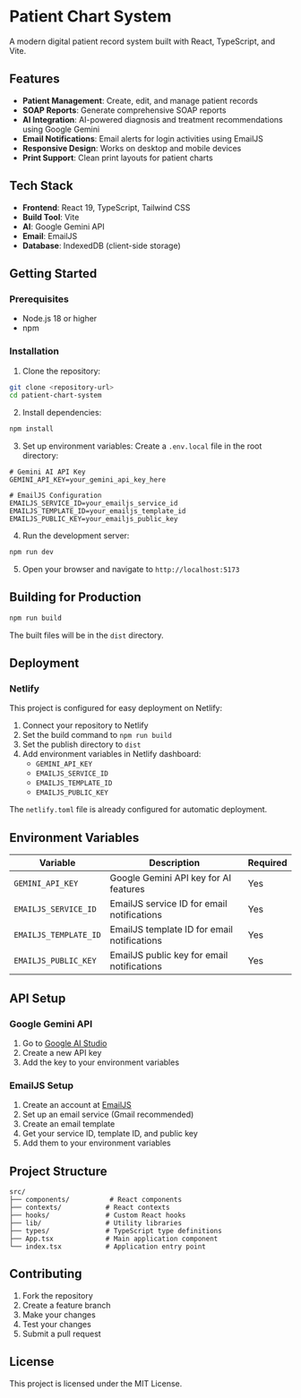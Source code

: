 # Patient Chart System

A modern digital patient record system built with React, TypeScript, and Vite.

## Features

- **Patient Management**: Create, edit, and manage patient records
- **SOAP Reports**: Generate comprehensive SOAP reports
- **AI Integration**: AI-powered diagnosis and treatment recommendations using Google Gemini
- **Email Notifications**: Email alerts for login activities using EmailJS
- **Responsive Design**: Works on desktop and mobile devices
- **Print Support**: Clean print layouts for patient charts

## Tech Stack

- **Frontend**: React 19, TypeScript, Tailwind CSS
- **Build Tool**: Vite
- **AI**: Google Gemini API
- **Email**: EmailJS
- **Database**: IndexedDB (client-side storage)

## Getting Started

### Prerequisites

- Node.js 18 or higher
- npm

### Installation

1. Clone the repository:
```bash
git clone <repository-url>
cd patient-chart-system
```

2. Install dependencies:
```bash
npm install
```

3. Set up environment variables:
Create a `.env.local` file in the root directory:
```env
# Gemini AI API Key
GEMINI_API_KEY=your_gemini_api_key_here

# EmailJS Configuration
EMAILJS_SERVICE_ID=your_emailjs_service_id
EMAILJS_TEMPLATE_ID=your_emailjs_template_id
EMAILJS_PUBLIC_KEY=your_emailjs_public_key
```

4. Run the development server:
```bash
npm run dev
```

5. Open your browser and navigate to `http://localhost:5173`

## Building for Production

```bash
npm run build
```

The built files will be in the `dist` directory.

## Deployment

### Netlify

This project is configured for easy deployment on Netlify:

1. Connect your repository to Netlify
2. Set the build command to `npm run build`
3. Set the publish directory to `dist`
4. Add environment variables in Netlify dashboard:
   - `GEMINI_API_KEY`
   - `EMAILJS_SERVICE_ID`
   - `EMAILJS_TEMPLATE_ID`
   - `EMAILJS_PUBLIC_KEY`

The `netlify.toml` file is already configured for automatic deployment.

## Environment Variables

| Variable | Description | Required |
|----------|-------------|----------|
| `GEMINI_API_KEY` | Google Gemini API key for AI features | Yes |
| `EMAILJS_SERVICE_ID` | EmailJS service ID for email notifications | Yes |
| `EMAILJS_TEMPLATE_ID` | EmailJS template ID for email notifications | Yes |
| `EMAILJS_PUBLIC_KEY` | EmailJS public key for email notifications | Yes |

## API Setup

### Google Gemini API

1. Go to [Google AI Studio](https://aistudio.google.com/)
2. Create a new API key
3. Add the key to your environment variables

### EmailJS Setup

1. Create an account at [EmailJS](https://www.emailjs.com/)
2. Set up an email service (Gmail recommended)
3. Create an email template
4. Get your service ID, template ID, and public key
5. Add them to your environment variables

## Project Structure

```
src/
├── components/          # React components
├── contexts/           # React contexts
├── hooks/              # Custom React hooks
├── lib/                # Utility libraries
├── types/              # TypeScript type definitions
├── App.tsx             # Main application component
└── index.tsx           # Application entry point
```

## Contributing

1. Fork the repository
2. Create a feature branch
3. Make your changes
4. Test your changes
5. Submit a pull request

## License

This project is licensed under the MIT License.